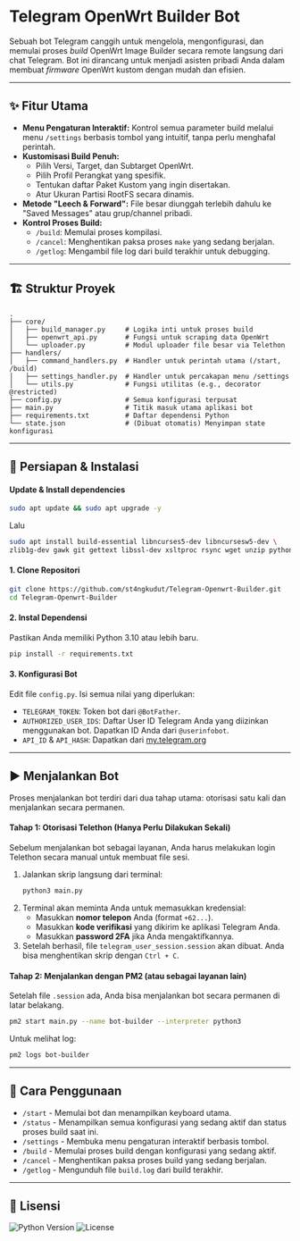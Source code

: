 # Telegram OpenWrt Builder Bot

Sebuah bot Telegram canggih untuk mengelola, mengonfigurasi, dan memulai proses *build* OpenWrt Image Builder secara remote langsung dari chat Telegram. Bot ini dirancang untuk menjadi asisten pribadi Anda dalam membuat *firmware* OpenWrt kustom dengan mudah dan efisien.

---

## ✨ Fitur Utama

- **Menu Pengaturan Interaktif:** Kontrol semua parameter build melalui menu `/settings` berbasis tombol yang intuitif, tanpa perlu menghafal perintah.
- **Kustomisasi Build Penuh:**
    - Pilih Versi, Target, dan Subtarget OpenWrt.
    - Pilih Profil Perangkat yang spesifik.
    - Tentukan daftar Paket Kustom yang ingin disertakan.
    - Atur Ukuran Partisi RootFS secara dinamis.
- **Metode "Leech & Forward":** File besar diunggah terlebih dahulu ke "Saved Messages" atau grup/channel pribadi.
- **Kontrol Proses Build:**
    - `/build`: Memulai proses kompilasi.
    - `/cancel`: Menghentikan paksa proses `make` yang sedang berjalan.
    - `/getlog`: Mengambil file log dari build terakhir untuk debugging.

---

## 🏗️ Struktur Proyek

```
.
├── core/
│   ├── build_manager.py     # Logika inti untuk proses build
│   ├── openwrt_api.py       # Fungsi untuk scraping data OpenWrt
│   └── uploader.py          # Modul uploader file besar via Telethon
├── handlers/
│   ├── command_handlers.py  # Handler untuk perintah utama (/start, /build)
│   ├── settings_handler.py  # Handler untuk percakapan menu /settings
│   └── utils.py             # Fungsi utilitas (e.g., decorator @restricted)
├── config.py                # Semua konfigurasi terpusat
├── main.py                  # Titik masuk utama aplikasi bot
├── requirements.txt         # Daftar dependensi Python
└── state.json               # (Dibuat otomatis) Menyimpan state konfigurasi
```

---

## 🚀 Persiapan & Instalasi

#### Update & Install dependencies
```bash
sudo apt update && sudo apt upgrade -y
```
Lalu

```bash
sudo apt install build-essential libncurses5-dev libncursesw5-dev \
zlib1g-dev gawk git gettext libssl-dev xsltproc rsync wget unzip python3
```

#### 1. Clone Repositori
```bash
git clone https://github.com/st4ngkudut/Telegram-Openwrt-Builder.git
cd Telegram-Openwrt-Builder
```

#### 2. Instal Dependensi
Pastikan Anda memiliki Python 3.10 atau lebih baru.
```bash
pip install -r requirements.txt
```

#### 3. Konfigurasi Bot
Edit file `config.py`. Isi semua nilai yang diperlukan:

- `TELEGRAM_TOKEN`: Token bot dari `@BotFather`.
- `AUTHORIZED_USER_IDS`: Daftar User ID Telegram Anda yang diizinkan menggunakan bot. Dapatkan ID Anda dari `@userinfobot`.
- `API_ID` & `API_HASH`: Dapatkan dari [my.telegram.org](https://my.telegram.org)

---

## ▶️ Menjalankan Bot

Proses menjalankan bot terdiri dari dua tahap utama: otorisasi satu kali dan menjalankan secara permanen.

#### Tahap 1: Otorisasi Telethon (Hanya Perlu Dilakukan Sekali)

Sebelum menjalankan bot sebagai layanan, Anda harus melakukan login Telethon secara manual untuk membuat file sesi.

1.  Jalankan skrip langsung dari terminal:
    ```bash
    python3 main.py
    ```
2.  Terminal akan meminta Anda untuk memasukkan kredensial:
    - Masukkan **nomor telepon** Anda (format `+62...`).
    - Masukkan **kode verifikasi** yang dikirim ke aplikasi Telegram Anda.
    - Masukkan **password 2FA** jika Anda mengaktifkannya.
3.  Setelah berhasil, file `telegram_user_session.session` akan dibuat. Anda bisa menghentikan skrip dengan `Ctrl + C`.

#### Tahap 2: Menjalankan dengan PM2 (atau sebagai layanan lain)

Setelah file `.session` ada, Anda bisa menjalankan bot secara permanen di latar belakang.

```bash
pm2 start main.py --name bot-builder --interpreter python3
```

Untuk melihat log:
```bash
pm2 logs bot-builder
```

---

## 📖 Cara Penggunaan

- `/start` - Memulai bot dan menampilkan keyboard utama.
- `/status` - Menampilkan semua konfigurasi yang sedang aktif dan status proses build saat ini.
- `/settings` - Membuka menu pengaturan interaktif berbasis tombol.
- `/build` - Memulai proses build dengan konfigurasi yang sedang aktif.
- `/cancel` - Menghentikan paksa proses build yang sedang berjalan.
- `/getlog` - Mengunduh file `build.log` dari build terakhir.

---

## 📜 Lisensi

![Python Version](https://img.shields.io/badge/Python-3.10%2B-blue)
![License](https://img.shields.io/badge/License-MIT-green)
